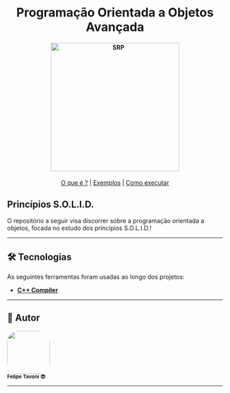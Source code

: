 
<h1 align="center"> 
	Programação Orientada a Objetos Avançada
</h1>

<h4 align="center">
    <img alt="SRP" title="#SRP" src="https://miro.medium.com/max/1838/1*1Fl0dq4B7vq3zqR2k8bHdg.jpeg" width="300px;" />
</h4>

<p align="center">
	<a href="#-o-que-é-?">O que é ?</a> |
	<a href="#-exemplos">Exemplos</a> |
	<a href="#-como-executar">Como executar</a>
</p>

## Princípios S.O.L.I.D.

O repositório a seguir visa discorrer sobre a programação orientada a objetos, focada no estudo dos princípios S.O.L.I.D.!

---

## 🛠 Tecnologias

As seguintes ferramentas foram usadas ao longo dos projetos:

-   **[C++ Compiler](https://gcc.gnu.org/install/download.html)**

---

## 🦸 Autor

<a>
 <img style="border-radius: 25%;" src="https://avatars.githubusercontent.com/u/56005905?v=4" width="100px;" alt=""/>
 <br />
 <sub><b>Felipe Tavoni 😎</b></sub></a>
 <br />

---

<!-- ## 📝 Licença

Este projeto esta sobe a licença [MIT](./LICENSE).

Feito com ❤️ por Thiago Marinho 👋🏽 [Entre em contato!](https://www.linkedin.com/in/tgmarinho/) -->
